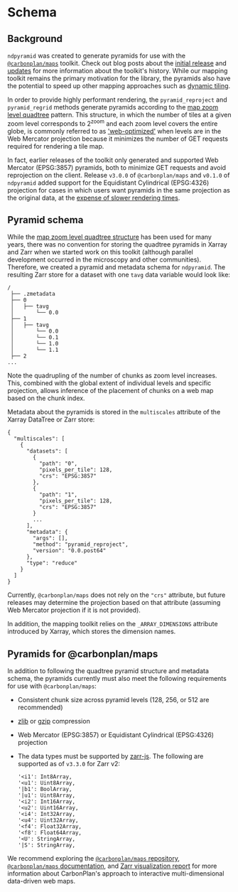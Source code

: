 # Schema

## Background

`ndpyramid` was created to generate pyramids for use with the [`@carbonplan/maps`](https://github.com/carbonplan/maps) toolkit. Check out blog posts about the [initial release](https://carbonplan.org/blog/maps-library-release) and [updates](https://carbonplan.org/blog/zarr-visualization-update) for more information about the toolkit's history. While our mapping toolkit remains the primary motivation for the library, the pyramids also have the potential to speed up other mapping approaches such as [dynamic tiling](https://nasa-impact.github.io/zarr-visualization-report/approaches/tiling/05-cmip6-pyramids.html).

In order to provide highly performant rendering, the `pyramid_reproject` and `pyramid_regrid` methods generate pyramids according to the [map zoom level quadtree](https://docs.mapbox.com/help/glossary/zoom-level/#zoom-level-quadtrees) pattern. This structure, in which the number of tiles at a given zoom level corresponds to 2<sup>zoom</sup> and each zoom level covers the entire globe, is commonly referred to as ['web-optimized'](https://cogeotiff.github.io/rio-cogeo/Advanced/#web-optimized-cog) when levels are in the Web Mercator projection because it minimizes the number of GET requests required for rendering a tile map.

In fact, earlier releases of the toolkit only generated and supported Web Mercator (EPSG:3857) pyramids, both to minimize GET requests and avoid reprojection on the client. Release `v3.0.0` of `@carbonplan/maps` and `v0.1.0` of `ndpyramid` added support for the Equidistant Cylindrical (EPSG:4326) projection for cases in which users want pyramids in the same projection as the original data, at the [expense of slower rendering times](https://nasa-impact.github.io/zarr-visualization-report/approaches/dynamic-client/e2e-results-projection.html).

## Pyramid schema

While the [map zoom level quadtree structure](https://docs.mapbox.com/help/glossary/zoom-level/#zoom-level-quadtrees) has been used for many years, there was no convention for storing the quadtree pyramids in Xarray and Zarr when we started work on this toolkit (although parallel development occurred in the microscopy and other communities). Therefore, we created a pyramid and metadata schema for `ndpyramid`. The resulting Zarr store for a dataset with one `tavg` data variable would look like:

```{code}
/
 ├── .zmetadata
 ├── 0
 │   ├── tavg
 │       └── 0.0
 ├── 1
 │   ├── tavg
 │       └── 0.0
 │       └── 0.1
 │       └── 1.0
 │       └── 1.1
 ├── 2
...
```

Note the quadrupling of the number of chunks as zoom level increases. This, combined with the global extent of individual levels and specific projection, allows inference of the placement of chunks on a web map based on the chunk index.

Metadata about the pyramids is stored in the `multiscales` attribute of the Xarray DataTree or Zarr store:

```{code}
{
  "multiscales": [
    {
      "datasets": [
        {
          "path": "0",
          "pixels_per_tile": 128,
          "crs": "EPSG:3857"
        },
        {
          "path": "1",
          "pixels_per_tile": 128,
          "crs": "EPSG:3857"
        }
        ...
      ],
      "metadata": {
        "args": [],
        "method": "pyramid_reproject",
        "version": "0.0.post64"
      },
      "type": "reduce"
    }
  ]
}
```

Currently, `@carbonplan/maps` does not rely on the `"crs"` attribute, but future releases may determine the projection based on that attribute (assuming Web Mercator projection if it is not provided).

In addition, the mapping toolkit relies on the `_ARRAY_DIMENSIONS` attribute introduced by Xarray, which stores the dimension names.

## Pyramids for @carbonplan/maps

In addition to following the quadtree pyramid structure and metadata schema, the pyramids currently must also meet the following requirements for use with `@carbonplan/maps`:

- Consistent chunk size across pyramid levels (128, 256, or 512 are recommended)
- [zlib](https://numcodecs.readthedocs.io/en/stable/zlib.html) or [gzip](https://numcodecs.readthedocs.io/en/stable/gzip.html) compression
- Web Mercator (EPSG:3857) or Equidistant Cylindrical (EPSG:4326) projection
- The data types must be supported by [zarr-js](https://github.com/freeman-lab/zarr-js). The following are supported as of `v3.3.0` for Zarr v2:

  ```{code}
  '<i1': Int8Array,
  '<u1': Uint8Array,
  '|b1': BoolArray,
  '|u1': Uint8Array,
  '<i2': Int16Array,
  '<u2': Uint16Array,
  '<i4': Int32Array,
  '<u4': Uint32Array,
  '<f4': Float32Array,
  '<f8': Float64Array,
  '<U': StringArray,
  '|S': StringArray,
  ```

We recommend exploring the [`@carbonplan/maps` repository](https://github.com/carbonplan/maps), [`@carbonplan/maps` documentation](https://docs.carbonplan.org/maps), and [Zarr visualization report](https://nasa-impact.github.io/zarr-visualization-report/) for more information about CarbonPlan's approach to interactive multi-dimensional data-driven web maps.
